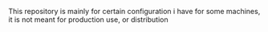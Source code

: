 This repository is mainly for certain configuration i have for some machines, it is not meant for production use, or distribution
